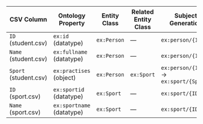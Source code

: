 | CSV Column | Ontology Property | Entity Class | Related Entity Class | Subject Generation | Join Condition |
| --------------------- | ------------------------- | ------------ | -------------------- | ------------------------------------- | -------------------------- |
| `ID` (student.csv)    | `ex:id` (datatype)        | `ex:Person`  | —                    | `ex:person/{ID}`                      | —                          |
| `Name` (student.csv)  | `ex:fullname` (datatype)  | `ex:Person`  | —                    | `ex:person/{ID}`                      | —                          |
| `Sport` (student.csv) | `ex:practises` (object)   | `ex:Person`  | `ex:Sport`           | `ex:person/{ID}` → `ex:sport/{Sport}` | `student.Sport = sport.ID` |
| `ID` (sport.csv)      | `ex:sportid` (datatype)   | `ex:Sport`   | —                    | `ex:sport/{ID}`                       | —                          |
| `Name` (sport.csv)    | `ex:sportname` (datatype) | `ex:Sport`   | —                    | `ex:sport/{ID}`                       | —                          |
